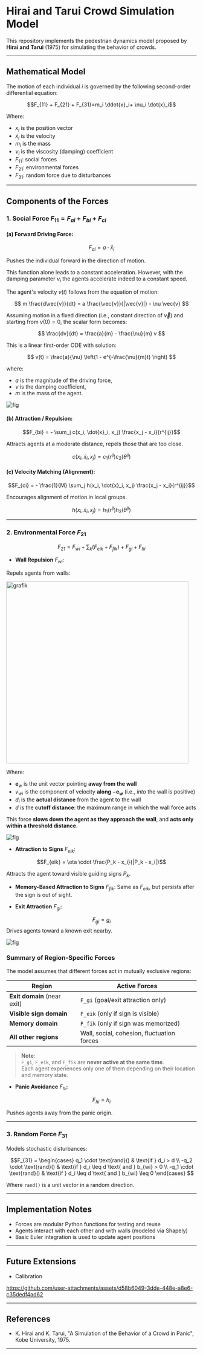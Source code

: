 # Hirai and Tarui Crowd Simulation Model

This repository implements the pedestrian dynamics model proposed by **Hirai and Tarui** (1975) for simulating the behavior of crowds.

---

## Mathematical Model

The motion of each individual $i$ is governed by the following second-order differential equation:


$$F_{11} + F_{21} + F_{31}=m_i \ddot{x}_i+ \nu_i \dot{x}_i$$

Where:
- $x_i$ is the position vector
- $\dot{x}_i$ is the velocity
- $m_i$ is the mass
- $\nu_i$ is the viscosity (damping) coefficient
- $F_{11}$: social forces
- $F_{21}$: environmental forces
- $F_{31}$: random force due to disturbances

---

## Components of the Forces

### 1. **Social Force** $F_{11} = F_{ai} + F_{bi} + F_{ci}$

#### (a) Forward Driving Force:

$$F_{ai} = a \cdot \hat{x}_i$$

Pushes the individual forward in the direction of motion.

This function alone leads to a constant acceleration. 
However, with the damping parameter $\nu_i$ the agents accelerate indeed to a constant speed.

The agent's velocity $v(t)$ follows from the equation of motion:

$$
m \frac{d\vec{v}}{dt} = a \frac{\vec{v}}{|\vec{v}|} - \nu \vec{v}
$$

Assuming motion in a fixed direction (i.e., constant direction of $\vec{v}$) and starting from $v(0) = 0$, the scalar form becomes:

$$
\frac{dv}{dt} = \frac{a}{m} - \frac{\nu}{m} v
$$

This is a linear first-order ODE with solution:

$$
v(t) = \frac{a}{\nu} \left(1 - e^{-\frac{\nu}{m}t} \right)
$$

where:
- $a$ is the magnitude of the driving force,
- $\nu$ is the damping coefficient,
- $m$ is the mass of the agent.


![fig](figs/speed_time.png)

#### (b) Attraction / Repulsion:

$$F_{bi} = - \sum_j c(x_i, \dot{x}_i, x_j) \frac{x_j - x_i}{r^{ij}}$$


Attracts agents at a moderate distance, repels those that are too close.

$$c(x_i, \dot{x}_i, x_j) = c_1(r^{ij}) c_2(\theta^{ij})$$

#### (c) Velocity Matching (Alignment):

$$F_{ci} = - \frac{1}{M} \sum_j h(x_i, \dot{x}_i, x_j) \frac{x_j - x_i}{r^{ij}}$$

Encourages alignment of motion in local groups.

$$h(x_i, \dot{x}_i, x_j) = h_1(r^{ij}) h_2(\theta^{ij})$$

---

### 2. **Environmental Force** $F_{21}$

$$F_{21} = F_{wi} + \sum_k (F_{eik} + F_{fik}) + F_{gi} + F_{hi}$$

- **Wall Repulsion** $F_{wi}$:

Repels agents from walls:

<img width="482" alt="grafik" src="https://github.com/user-attachments/assets/81de3c47-c734-4d5a-a4ee-e98238c0d4a2" />

Where:

- $\mathbf{e}_w$ is the unit vector pointing **away from the wall**
- $v_{wi}$ is the component of velocity **along $-\mathbf{e}_w$** (i.e., *into* the wall is positive)
- $d_i$ is the **actual distance** from the agent to the wall
- $d$ is the **cutoff distance**: the maximum range in which the wall force acts

This force **slows down the agent as they approach the wall**, and **acts only within a threshold distance**.


![fig](figs/wall.png)


- **Attraction to Signs** $F_{eik}$:
  
$$F_{eik} = \eta \cdot  \frac{P_k - x_i}{|P_k - x_i|}$$

Attracts the agent toward visible guiding signs $P_k$.

- **Memory-Based Attraction to Signs** $F_{fik}$:
Same as $F_{eik}$, but persists after the sign is out of sight.

- **Exit Attraction** $F_{gi}$:

$$F_{gi} = g_i$$
Drives agents toward a known exit nearby.


![fig](figs/scenario.png)


### Summary of Region-Specific Forces

The model assumes that different forces act in mutually exclusive regions:

| Region                       | Active Forces                      |
|-----------------------------|------------------------------------|
| **Exit domain** (near exit) | `F_gi` (goal/exit attraction only) |
| **Visible sign domain**     | `F_eik` (only if sign is visible)  |
| **Memory domain**           | `F_fik` (only if sign was memorized) |
| **All other regions**       | Wall, social, cohesion, fluctuation forces |

> **Note**:  
`F_gi`, `F_eik`, and `F_fik` are **never active at the same time**.  
Each agent experiences only one of them depending on their location and memory state.



- **Panic Avoidance** $F_{hi}$:

$$F_{hi} = h_i$$

Pushes agents away from the panic origin.

---

### 3. **Random Force** $F_{31}$

Models stochastic disturbances:

$$F_{31} =
\begin{cases}
  q_1 \cdot \text{rand}() & \text{if } d_i > d \\
 -q_2 \cdot \text{rand}() & \text{if } d_i \leq d \text{ and } b_{wi} > 0 \\
 -q_1 \cdot \text{rand}() & \text{if } d_i \leq d \text{ and } b_{wi} \leq 0
\end{cases}
$$

Where `rand()` is a unit vector in a random direction.

---

## Implementation Notes
- Forces are modular Python functions for testing and reuse
- Agents interact with each other and with walls (modeled via Shapely)
- Basic Euler integration is used to update agent positions

---

## Future Extensions
- Calibration




https://github.com/user-attachments/assets/d58b6049-3dde-448e-a8e6-c35dedf4ad62


---

## References
- K. Hirai and K. Tarui, "A Simulation of the Behavior of a Crowd in Panic", Kobe University, 1975.
---

